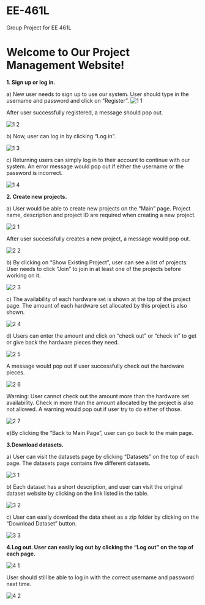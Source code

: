 # EE-461L
Group Project for EE 461L

# Welcome to Our Project Management Website!
**1. Sign up or log in.**

  a) New user needs to sign up to use our system. User should type in the username and password  and click on “Register”.
  ![1 1](https://user-images.githubusercontent.com/47439747/166570900-26b6b961-9a02-4923-aa24-87f41ab20ef3.png)
  
  After user successfully registered, a message should pop out.
  
  ![1 2](https://user-images.githubusercontent.com/47439747/166571430-6da0256b-1aa6-4c76-b152-087659dad1ec.png)
  
  b) Now, user can log in by clicking “Log in”.
  
  ![1 3](https://user-images.githubusercontent.com/47439747/166571689-2580f5b2-9250-4040-aba7-d180ccd843a5.png)

  c) Returning users can simply log in to their account to continue with our system. An error message would pop out if either the username or the password is incorrect.
  
  ![1 4](https://user-images.githubusercontent.com/47439747/166571859-2b083242-c3d2-4c2c-8def-e762a8ea736b.png)

**2. Create new projects.**
  
  a) User would be able to create new projects on the “Main” page. Project name, description and project ID are required when creating a new project.
  
  ![2 1](https://user-images.githubusercontent.com/47439747/166572375-2a18c622-de47-42e8-b1f3-a23f542c5d5b.png)
  
  After user successfully creates a new project, a message would pop out.
  
  ![2 2](https://user-images.githubusercontent.com/47439747/166572525-f0881ca9-9a25-41b3-977a-204ea38e463c.png)

  b) By clicking on “Show Existing Project”, user can see a list of projects. User needs to click “Join” to join in at least one of the projects before working on it.
  
  ![2 3](https://user-images.githubusercontent.com/47439747/166572839-e784db8f-c7b6-477e-8fe2-a47b437865a3.png)
  
  c) The availability of each hardware set is shown at the top of the project page. The amount of each hardware set allocated by this project is also shown.
  
  ![2 4](https://user-images.githubusercontent.com/47439747/166573172-406d4412-a15f-43b3-81e5-6aa02494db11.png)

  d) Users can enter the amount and click on “check out” or “check in” to get or give back the hardware pieces they need.
  
  ![2 5](https://user-images.githubusercontent.com/47439747/166573370-3157bdd6-bffe-4880-96d3-97709e9541c6.png)

  A message would pop out if user successfully check out the hardware pieces.
  
  ![2 6](https://user-images.githubusercontent.com/47439747/166573461-16f45992-9902-4578-afa8-05db8df9c22d.png)
  
  Warning: User cannot check out the amount more than the hardware set availability. Check in more than the amount allocated by the project is also not allowed. A warning would pop out if user try to do either of those.

  ![2 7](https://user-images.githubusercontent.com/47439747/166573560-0b272a4d-9460-42ce-9a92-28a837cbd463.png)
  
  e)By clicking the “Back to Main Page”, user can go back to the main page.

**3.Download datasets.**

a) User can visit the datasets page by clicking “Datasets” on the top of each page. The datasets page contains five different datasets. 

![3 1](https://user-images.githubusercontent.com/47439747/166574127-075b7cca-f1fe-4978-a51f-a2d5d8f90e59.png)

b) Each dataset has a short description, and user can visit the original dataset website by clicking on the link listed in the table.

![3 2](https://user-images.githubusercontent.com/47439747/166574323-a38a9d5f-277e-4670-9010-bdc10fcb8ab2.png)

c) User can easily download the data sheet as a zip folder by clicking on the “Download Dataset” button.

![3 3](https://user-images.githubusercontent.com/47439747/166574364-84679d03-3661-4b76-89ca-b4d7c534f566.png)

**4.Log out. User can easily log out by clicking the “Log out” on the top of each page.**

![4 1](https://user-images.githubusercontent.com/47439747/166574452-2d91b879-537d-4d2e-a2e8-d205a712d8d3.png)

User should still be able to log in with the correct username and password next time.

![4 2](https://user-images.githubusercontent.com/47439747/166574476-ff6cb379-1c57-46f2-94dc-e817b9b1c9d4.png)






  
  
  




